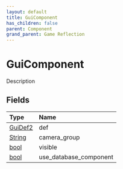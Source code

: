 ```yaml
---
layout: default
title: GuiComponent
has_children: false
parent: Component
grand_parent: Game Reflection
---
```

# GuiComponent
Description 

## Fields

| Type | Name |
|:----------|:--------------|
| [GuiDef2](/riftbreaker-wiki/docs/game-reflection/components/gui_def2/) | def |
| [String](/riftbreaker-wiki/docs/game-reflection/components/string/) | camera_group |
| [bool](/riftbreaker-wiki/docs/game-reflection/components/bool/) | visible |
| [bool](/riftbreaker-wiki/docs/game-reflection/components/bool/) | use_database_component |

